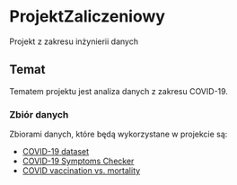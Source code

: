 # ProjektZaliczeniowy
Projekt z zakresu inżynierii danych 

<h2>Temat</h2>
  Tematem projektu jest analiza danych z zakresu COVID-19.
  
<h3>Zbiór danych</h3>
  <p>Zbiorami danych, które będą wykorzystane w projekcie są:
  <ul>
        <li><a href="https://www.kaggle.com/datasets/meirnizri/covid19-dataset" target="_blank">COVID-19 dataset</a></li>
        <li><a href="https://www.kaggle.com/datasets/iamhungundji/covid19-symptoms-checker?select=Cleaned-Data.csv
" target="_blank">COVID-19 Symptoms Checker</a></li>
        <li><a href="https://www.kaggle.com/datasets/sinakaraji/covid-vaccination-vs-death?select=covid-vaccination-vs-death_ratio.csv">COVID vaccination vs. mortality</a></li>
      </ul>

